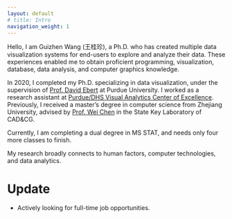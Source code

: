 ```yaml
---
layout: default
# title: Intro
navigation_weight: 1
---
```


Hello, I am Guizhen Wang (王桂珍), a Ph.D. who has created multiple data visualization systems for end-users to explore and analyze their data.
These experiences enabled me to obtain proficient programming, visualization, database, data analysis, and computer graphics knowledge.

In 2020, I completed my Ph.D. specializing in data visualization, under the supervision of [Prof. David Ebert](https://engineering.purdue.edu/~ebertd/) at Purdue University. I worked as a research assistant at [Purdue/DHS Visual Analytics Center of Excellence](https://www.purdue.edu/discoverypark/vaccine/).  
Previously, I received a master’s degree in computer science from Zhejiang University, advised by [Prof. Wei Chen](http://www.cad.zju.edu.cn/home/chenwei/) in the State Key Laboratory of CAD&CG.

Currently, I am completing a dual degree in MS STAT, and needs only four more classes to finish. 

My research broadly connects to human factors, computer technologies, and data analytics. 

# Update
* Actively looking for full-time job opportunities.
